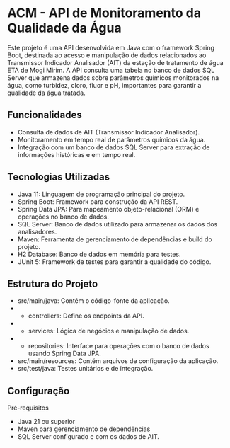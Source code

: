 # ACM - API de Monitoramento da Qualidade da Água
Este projeto é uma API desenvolvida em Java com o framework Spring Boot, destinada ao acesso e manipulação de dados relacionados ao Transmissor Indicador Analisador (AIT) da estação de tratamento de água ETA de Mogi Mirim. A API consulta uma tabela no banco de dados SQL Server que armazena dados sobre parâmetros químicos monitorados na água, como turbidez, cloro, fluor e pH, importantes para garantir a qualidade da água tratada.

## Funcionalidades
* Consulta de dados de AIT (Transmissor Indicador Analisador).
* Monitoramento em tempo real de parâmetros químicos da água.
* Integração com um banco de dados SQL Server para extração de informações históricas e em tempo real.
## Tecnologias Utilizadas
* Java 11: Linguagem de programação principal do projeto.
* Spring Boot: Framework para construção da API REST.
* Spring Data JPA: Para mapeamento objeto-relacional (ORM) e operações no banco de dados.
* SQL Server: Banco de dados utilizado para armazenar os dados dos analisadores.
* Maven: Ferramenta de gerenciamento de dependências e build do projeto.
* H2 Database: Banco de dados em memória para testes.
* JUnit 5: Framework de testes para garantir a qualidade do código.
## Estrutura do Projeto
* src/main/java: Contém o código-fonte da aplicação.
* * controllers: Define os endpoints da API.
* * services: Lógica de negócios e manipulação de dados.
* * repositories: Interface para operações com o banco de dados usando Spring Data JPA.
* src/main/resources: Contém arquivos de configuração da aplicação.
* src/test/java: Testes unitários e de integração.
## Configuração
Pré-requisitos
* Java 21 ou superior
* Maven para gerenciamento de dependências
* SQL Server configurado e com os dados de AIT.

